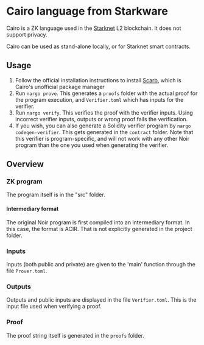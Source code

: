 # Cairo language from Starkware

Cairo is a ZK language used in the [Starknet](https://www.starknet.io/en) L2 blockchain. It does not support privacy.

Cairo can be used as stand-alone locally, or for Starknet smart contracts.

## Usage

1. Follow the official installation instructions to install [Scarb](https://docs.swmansion.com/scarb/download.html), which is Cairo's unofficial package manager
1. Run `nargo prove`. This generates a `proofs` folder with the actual proof for the program execution, and `Verifier.toml` which has inputs for the verifier.
1. Run `nargo verify`. This verifies the proof with the verifier inputs. Using incorrect verifier inputs, outputs or wrong proof fails the verification.
1. If you wish, you can also generate a Solidity verifier program by `nargo codegen-verifier`. This gets generated in the `contract` folder. Note that this verifier is program-specific, and will not work with any other Noir program than the one you used when generating the verifier.

## Overview

### ZK program

The program itself is in the "src" folder.

#### Intermediary format

The original Noir program is first compiled into an intermediary format. In this case, the format is ACIR. That is not explicitly generated in the project folder.

### Inputs

Inputs (both public and private) are given to the 'main' function through the file `Prover.toml`.

### Outputs

Outputs and public inputs are displayed in the file `Verifier.toml`. This is the input file used when verifying a proof.

### Proof

The proof string itself is generated in the `proofs` folder.
